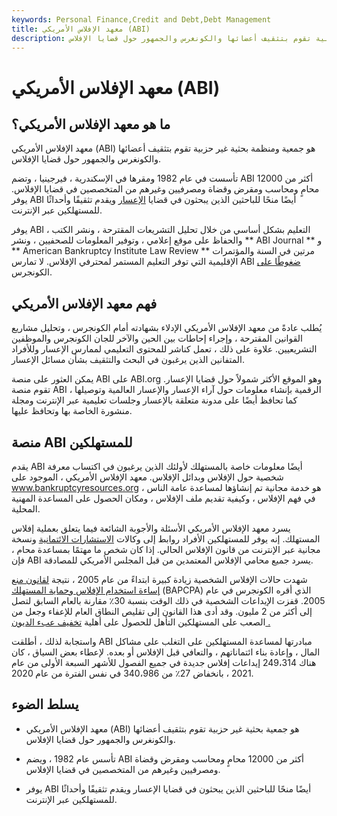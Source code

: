 ```yaml
---
keywords: Personal Finance,Credit and Debt,Debt Management
title: معهد الإفلاس الأمريكي (ABI)
description: معهد الإفلاس الأمريكي هو جمعية بحثية غير حزبية تقوم بتثقيف أعضائها والكونغرس والجمهور حول قضايا الإفلاس.
---
```


# معهد الإفلاس الأمريكي (ABI)
## ما هو معهد الإفلاس الأمريكي؟

معهد الإفلاس الأمريكي (ABI) هو جمعية ومنظمة بحثية غير حزبية تقوم بتثقيف أعضائها والكونغرس والجمهور حول قضايا الإفلاس.

تأسست في عام 1982 ومقرها في الإسكندرية ، فيرجينيا ، وتضم ABI أكثر من 12000 محامٍ ومحاسب ومقرض وقضاة ومصرفيين وغيرهم من المتخصصين في قضايا الإفلاس. يوفر ABI أيضًا منحًا للباحثين الذين يبحثون في قضايا [الإعسار](/insolvency) ويقدم تثقيفًا وأحداثًا للمستهلكين عبر الإنترنت.

يوفر ABI التعليم بشكل أساسي من خلال تحليل التشريعات المقترحة ، ونشر الكتب ، والحفاظ على موقع إعلامي ، وتوفير المعلومات للصحفيين ، ونشر ** ABI Journal ** و ** American Bankruptcy Institute Law Review ** مرتين في السنة والمؤتمرات الإقليمية التي توفر التعليم المستمر لمحترفي الإفلاس. لا تمارس ABI [ضغوطًا على](/lobby) الكونجرس.

## فهم معهد الإفلاس الأمريكي

يُطلب عادةً من معهد الإفلاس الأمريكي الإدلاء بشهادته أمام الكونجرس ، وتحليل مشاريع القوانين المقترحة ، وإجراء إحاطات بين الحين والآخر للجان الكونجرس والموظفين التشريعيين. علاوة على ذلك ، تعمل كناشر للمحتوى التعليمي لممارس الإعسار وللأفراد المتفانين الذين يرغبون في البحث والتثقيف بشأن مسائل الإعسار.

يمكن العثور على منصة ABI على ABI.org وهو الموقع الأكثر شمولاً حول قضايا الإعسار. تقوم منصة ABI الرقمية بإنشاء معلومات حول آراء الإعسار والإعسار العالمية وتوصيلها ، كما تحافظ أيضًا على مدونة متعلقة بالإعسار وجلسات تعليمية عبر الإنترنت ومجلة منشورة الخاصة بها وتحافظ عليها.

## منصة ABI للمستهلكين

يقدم ABI أيضًا معلومات خاصة بالمستهلك لأولئك الذين يرغبون في اكتساب معرفة شخصية حول الإفلاس وبدائل الإفلاس. معهد الإفلاس الأمريكي ، الموجود على www.bankruptcyresources.org ، هو خدمة مجانية تم إنشاؤها لمساعدة عامة الناس في فهم الإفلاس ، وكيفية تقديم ملف الإفلاس ، ومكان الحصول على المساعدة المهنية المحلية.

يسرد معهد الإفلاس الأمريكي الأسئلة والأجوبة الشائعة فيما يتعلق بعملية إفلاس المستهلك. إنه يوفر للمستهلكين الأفراد روابط إلى وكالات [الاستشارات الائتمانية](/credit-counseling) ونسخة مجانية عبر الإنترنت من قانون الإفلاس الحالي. إذا كان شخص ما مهتمًا بمساعدة محام ، فإن ABI يسرد جميع محامي الإفلاس المعتمدين من قبل المجلس الأمريكي للمصادقة.

شهدت حالات الإفلاس الشخصية زيادة كبيرة ابتداءً من عام 2005 ، نتيجة [لقانون منع إساءة استخدام الإفلاس وحماية المستهلك](/bapcpa) (BAPCPA) الذي أقره الكونجرس في عام 2005. قفزت الإيداعات الشخصية في ذلك الوقت بنسبة 30٪ مقارنة بالعام السابق لتصل إلى أكثر من 2 مليون. وقد أدى هذا القانون إلى تقليص النطاق العام للإعفاء وجعل من الصعب على المستهلكين التأهل للحصول على أهلية [تخفيف عبء الديون .](/debt-relief)

واستجابة لذلك ، أطلقت ABI مبادرتها لمساعدة المستهلكين على التغلب على مشاكل المال ، وإعادة بناء ائتماناتهم ، والتعافي قبل الإفلاس أو بعده. لإعطاء بعض السياق ، كان هناك 249،314 إيداعات إفلاس جديدة في جميع الفصول للأشهر السبعة الأولى من عام 2021 ، بانخفاض 27٪ من 340،986 في نفس الفترة من عام 2020.

## يسلط الضوء

- معهد الإفلاس الأمريكي (ABI) هو جمعية بحثية غير حزبية تقوم بتثقيف أعضائها والكونغرس والجمهور حول قضايا الإفلاس.

- تأسس عام 1982 ، ويضم ABI أكثر من 12000 محامٍ ومحاسب ومقرض وقضاة ومصرفيين وغيرهم من المتخصصين في قضايا الإفلاس.

- يوفر ABI أيضًا منحًا للباحثين الذين يبحثون في قضايا الإعسار ويقدم تثقيفًا وأحداثًا للمستهلكين عبر الإنترنت.

